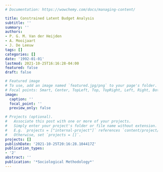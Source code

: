 ```yaml
---
# Documentation: https://wowchemy.com/docs/managing-content/

title: Constrained Latent Budget Analysis
subtitle: ''
summary: ''
authors:
- P. G. M. Van der Heijden
- A. Mooijaart
- J. De Leeuw
tags: []
categories: []
date: '1992-01-01'
lastmod: 2021-10-25T16:16:28-04:00
featured: false
draft: false

# Featured image
# To use, add an image named `featured.jpg/png` to your page's folder.
# Focal points: Smart, Center, TopLeft, Top, TopRight, Left, Right, BottomLeft, Bottom, BottomRight.
image:
  caption: ''
  focal_point: ''
  preview_only: false

# Projects (optional).
#   Associate this post with one or more of your projects.
#   Simply enter your project's folder or file name without extension.
#   E.g. `projects = ["internal-project"]` references `content/project/deep-learning/index.md`.
#   Otherwise, set `projects = []`.
projects: []
publishDate: '2021-10-25T20:16:28.104417Z'
publication_types:
- '2'
abstract: ''
publication: '*Sociological Methodology*'
---
```

